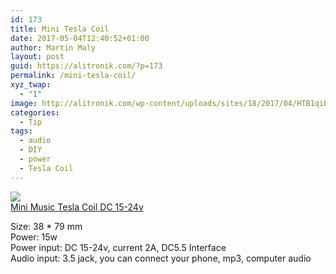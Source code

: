 ```yaml
---
id: 173
title: Mini Tesla Coil
date: 2017-05-04T12:40:52+01:00
author: Martin Maly
layout: post
guid: https://alitronik.com/?p=173
permalink: /mini-tesla-coil/
xyz_twap:
  - "1"
image: http://alitronik.com/wp-content/uploads/sites/18/2017/04/HTB1qib4OpXXXXXvXVXXq6xXFXXXd.jpg
categories:
  - Tip
tags:
  - audio
  - DIY
  - power
  - Tesla Coil
---
```

<a href="http://s.click.aliexpress.com/e/6E2RRnq" target="_parent"><img src="//ae01.alicdn.com/kf/HTB1TFMfPXXXXXceXVXXq6xXFXXXb/-font-b-DIY-b-font-Mini-font-b-Tesla-b-font-font-b-Coil-b.jpg_220x220.jpg" /><span style="display: block;">Mini Music Tesla Coil DC 15-24v</span></a>

<div>
  Size: 38 * 79 mm
</div>

<div>
  Power: 15w
</div>

<div>
  Power input: DC 15-24v, current 2A, DC5.5 Interface
</div>

<div>
  Audio input: 3.5 jack, you can connect your phone, mp3, computer audio
</div>